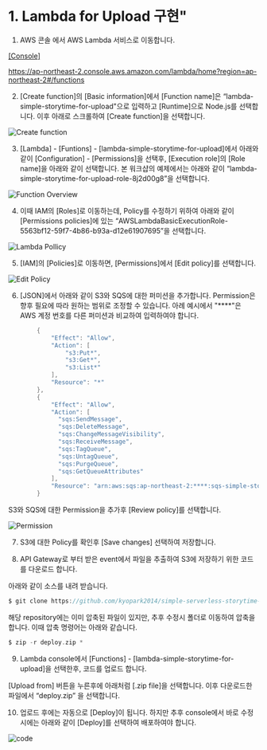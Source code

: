 # 1. Lambda for Upload 구현"

1) AWS 콘솔 에서 AWS Lambda 서비스로 이동합니다.

[[Console]](https://ap-northeast-2.console.aws.amazon.com/lambda/home?region=ap-northeast-2#/functions)

https://ap-northeast-2.console.aws.amazon.com/lambda/home?region=ap-northeast-2#/functions

2) [Create function]의 [Basic information]에서 [Function name]은 “lambda-simple-storytime-for-upload"으로 입력하고 [Runtime]으로 Node.js를 선택합니다. 이후 아래로 스크롤하여 [Create function]을 선택합니다.
 
![Create function](https://user-images.githubusercontent.com/52392004/156359235-90b417c5-98c5-4363-ad9b-fd691887e65f.png)

3) [Lambda] - [Funtions] - [lambda-simple-storytime-for-upload]에서 아래와 같이 [Configuration] - [Permissions]을 선택후, [Execution role]의 [Role name]을 아래와 같이 선택합니다. 본 워크샵의 예제에서는 아래와 같이 “lambda-simple-storytime-for-upload-role-8j2d00g8”을 선택합니다.

![Function Overview](https://user-images.githubusercontent.com/52392004/156359392-d1a508f4-9a36-491d-837d-609e17ccb002.png)


4) 이때 IAM의 [Roles]로 이동하는데, Policy를 수정하기 위하여 아래와 같이 [Permissions policies]에 있는 “AWSLambdaBasicExecutionRole-5563bf12-59f7-4b86-b93a-d12e61907695”을 선택합니다.

![Lambda Pollicy](https://user-images.githubusercontent.com/52392004/156359494-003dbcc6-6181-4854-b652-bba0273fc716.png)



5) [IAM]의 [Policies]로 이동하면, [Permissions]에서 [Edit policy]를 선택합니다.

![Edit Policy](https://user-images.githubusercontent.com/52392004/156359595-e8f4244a-2a2b-4d23-a07c-17acb71c7a0a.png)


6) [JSON]에서 아래와 같이 S3와 SQS에 대한 퍼미션을 추가합니다. Permission은 향후 필요에 따라 원하는 범위로 조정할 수 있습니다. 아례 예시에서 "****"은 AWS 계정 번호를 다른 퍼미션과 비교하여 입력하여야 합니다. 

```java
        {
            "Effect": "Allow",
            "Action": [
                "s3:Put*",
                "s3:Get*",
                "s3:List*"
            ],
            "Resource": "*"
        },
        {
            "Effect": "Allow",
            "Action": [
              "sqs:SendMessage",
              "sqs:DeleteMessage",
              "sqs:ChangeMessageVisibility",
              "sqs:ReceiveMessage",
              "sqs:TagQueue",
              "sqs:UntagQueue",
              "sqs:PurgeQueue",
              "sqs:GetQueueAttributes"
            ],
            "Resource": "arn:aws:sqs:ap-northeast-2:****:sqs-simple-storytime-for-rekognition"
        }
```
S3와 SQS에 대한 Permission을 추가후 [Review policy]를 선택합니다.


![Permission](https://user-images.githubusercontent.com/52392004/156359683-57f930de-66d9-4d9f-9115-061bb567d4f5.png)



7) S3에 대한 Policy를 확인후 [Save changes] 선택하여 저장합니다.

8) API Gateway로 부터 받은 event에서 파일을 추출하여 S3에 저장하기 위한 코드를 다운로드 합니다.

아래와 같이 소스를 내려 받습니다.
 
```c
$ git clone https://github.com/kyopark2014/simple-serverless-storytime-for-upload
```

해당 repository에는 이미 압축된 파일이 있지만, 추후 수정시 폴더로 이동하여 압축을 합니다. 이때 압축 명령어는 아래와 같습니다.

```c
$ zip -r deploy.zip *
```

9) Lambda console에서 [Functions] - [lambda-simple-storytime-for-upload]을 선택한후, 코드를 업로드 합니다.

[Upload from] 버튼을 누른후에 아래처럼 [.zip file]을 선택합니다. 이후 다운로드한 파일에서 “deploy.zip” 을 선택합니다.

10) 업로드 후에는 자동으로 [Deploy]이 됩니다. 하지만 추후 console에서 바로 수정시에는 아래와 같이 [Deploy]를 선택하여 배포하여야 합니다.


![code](https://user-images.githubusercontent.com/52392004/156360111-ae4bad84-0384-4f97-9a1f-a3dcd2ae53b8.png)



